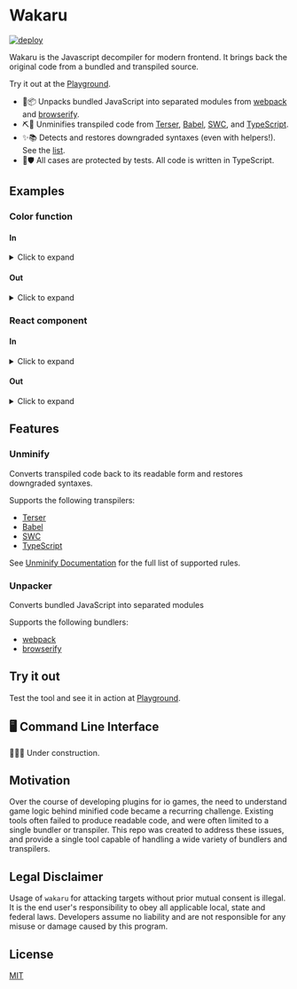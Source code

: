 # Wakaru

[![deploy][DeployBadge]][Playground]

Wakaru is the Javascript decompiler for modern frontend. It brings back the original code from a bundled and transpiled source.

Try it out at the [Playground][Playground].

- 🔪📦 Unpacks bundled JavaScript into separated modules from [webpack][webpack] and [browserify][browserify].
- ⛏️📜 Unminifies transpiled code from [Terser][Terser], [Babel][Babel], [SWC][SWC], and [TypeScript][TypeScript].
- ✨📚 Detects and restores downgraded syntaxes (even with helpers!). See the [list](./packages//unminify/README.md#syntax-upgrade).
- 🧪🛡️ All cases are protected by tests. All code is written in TypeScript.

## Examples

### Color function

#### In

<details>
  <summary>Click to expand</summary>

```js
var r = require(6854);
var a = function (e, t) {
  if (!e.startsWith("#")) return e;
  var n = f(e);
  var o = (0, r.Z)(n, 3);
  var a = o[0];
  var s = o[1];
  var c = o[2];
  return "rgba("
    .concat(a, ", ")
    .concat(s, ", ")
    .concat(c, ", ")
    .concat(t, ")");
};
exports.color = a;
```

</details>

#### Out

<details>
  <summary>Click to expand</summary>

```js
export const color = (e, t) => {
  if (!e.startsWith("#")) {
    return e;
  }
  const [a, s, c] = f(e);
  return `rgba(${a}, ${s}, ${c}, ${t})`;
};
```
</details>

### React component

#### In

<details>
  <summary>Click to expand</summary>

```js
var r = require(7462);
var o = require(6854);

var d = function (e) {
  var t = e.children,n = e.className,c = e.visible,f = e.name;
  var p = (0, r.useState)(""), h = (0, o.Z)(p, 2);
  var g = h[0], y = h[1];
  var b = (0, r.useState)(c),v = (0, o.Z)(b, 2);
  var w = v[0],x = v[1];

  return ((0, r.useEffect)(
    function () {
      var e = !0 == c ? "enter" : "leave";
      c && !w && x(!0);
      y("".concat(f, "-").concat(e));

      var n = setTimeout(function () {
        y("".concat(f, "-").concat(e, " ").concat(f, "-").concat(e, "-active"));
        clearTimeout(n);
      }, 1e3);

      return function () {
        clearTimeout(n);
      };
    },
    [c, w]
  ),
  r.createElement("div", { className: "".concat(n, " ").concat(g) }, t));
}
d.displayName = "CssTransition";
```

</details>

#### Out

<details>
  <summary>Click to expand</summary>

```js
import { useState, useEffect } from "module-7462.js";

const CssTransition = (e) => {
  const {
    children,
    className,
    visible,
    name,
  } = e;
  const [g, y] = useState("");
  const [w, x] = useState(visible);

  useEffect(() => {
    const e = visible == true ? "enter" : "leave";
    if (visible && !w) {
      x(true);
    }
    y(`${name}-${e}`);

    const n = setTimeout(() => {
      y(`${name}-${e} ${name}-${e}-active`);
      clearTimeout(n);
    }, 1000);

    return () => {
      clearTimeout(n);
    };
  }, [visible, w]);
  return (
    <div
      className={`${className} ${g}`}
    >
      {children}
    </div>
  )
}
CssTransition.displayName = "CssTransition";
```

</details>

## Features

### Unminify

Converts transpiled code back to its readable form and restores downgraded syntaxes.

Supports the following transpilers:
  - [Terser][Terser]
  - [Babel][Babel]
  - [SWC][SWC]
  - [TypeScript][TypeScript]

See [Unminify Documentation](./packages/unminify/README.md) for the full list of supported rules.

### Unpacker

Converts bundled JavaScript into separated modules

Supports the following bundlers:
  - [webpack][webpack]
  - [browserify][browserify]

## Try it out

Test the tool and see it in action at [Playground][Playground].

## 🖥 Command Line Interface

🚧🚧🚧 Under construction.

## Motivation

Over the course of developing plugins for io games, the need to understand game logic behind minified code became a recurring challenge. Existing tools often failed to produce readable code, and were often limited to a single bundler or transpiler. This repo was created to address these issues, and provide a single tool capable of handling a wide variety of bundlers and transpilers.

## Legal Disclaimer

Usage of `wakaru` for attacking targets without prior mutual consent is illegal. It is the end user's responsibility to obey all applicable local, state and federal laws. Developers assume no liability and are not responsible for any misuse or damage caused by this program.

[TypeScript]: https://www.typescriptlang.org/
[browserify]: http://browserify.org/
[webpack]: https://webpack.js.org/
[Terser]: https://terser.org/
[Babel]: https://babeljs.io/
[SWC]: https://swc.rs/
[Playground]: https://wakaru.vercel.app/
[DeployBadge]: https://therealsujitk-vercel-badge.vercel.app/?app=wakaru

## License

[MIT](./LICENSE)
